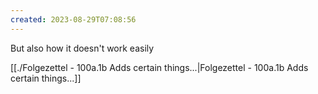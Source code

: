 ```yaml
---
created: 2023-08-29T07:08:56
---
```

But also how it doesn't work easily

[[./Folgezettel - 100a.1b Adds certain things...|Folgezettel - 100a.1b Adds certain things...]]